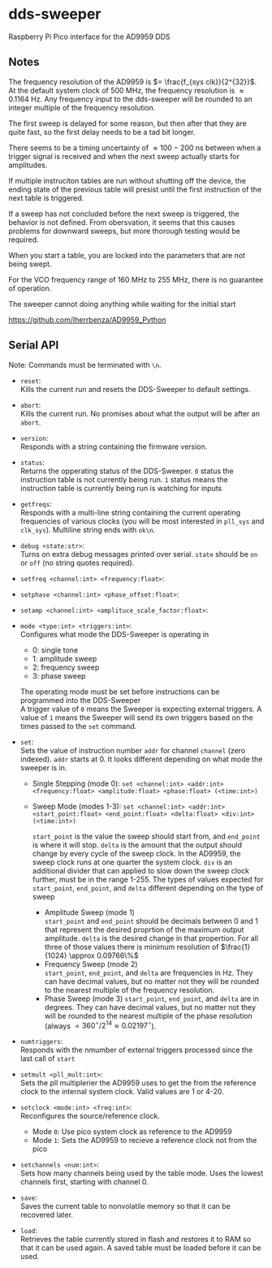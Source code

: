 # dds-sweeper
Raspberry Pi Pico interface for the AD9959 DDS

    

## Notes
The frequency resolution of the AD9959 is 
$= \frac{f_{sys clk}}{2^{32}}$. At the default system clock of 500 MHz, the frequency resolution is $\approx 0.1164$ Hz. Any frequency input to the dds-sweeper will be rounded to an integer multiple of the frequency resolution.

The first sweep is delayed for some reason, but then after that they are quite fast, so the first delay needs to be a tad bit longer.

There seems to be a timing uncertainty of $\approx100-200$ ns between when a trigger signal is received and when the next sweep actually starts for amplitudes.

If multiple instruciton tables are run without shutting off the device, the ending state of the previous table will presist until the first instruction of the next table is triggered.

If a sweep has not concluded before the next sweep is triggered, the behavior is not defined. From obersvation, it seems that this causes problems for downward sweeps, but more thorough testing would be required.

When you start a table, you are locked into the parameters that are not being swept.

For the VCO frequency range of 160 MHz to 255 MHz, there is no guarantee of operation.

The sweeper cannot doing anything while waiting for the initial start

https://github.com/Iherrbenza/AD9959_Python

## Serial API
Note: Commands must be terminated with `\n`.

* `reset`:  
Kills the current run and resets the DDS-Sweeper to default settings.


* `abort`:  
Kills the current run. No promises about what the output will be after an `abort`.


* `version`:  
Responds with a string containing the firmware version.


* `status`:  
Returns the opperating status of the DDS-Sweeper. `0` status the instruction table is not currently being run. `1` status means the instruction table is currently being run is watching for inputs


* `getfreqs`:  
Responds with a multi-line string containing the current operating frequencies of various clocks (you will be most interested in `pll_sys` and `clk_sys`). Multiline string ends with `ok\n`.


* `debug <state:str>`:  
Turns on extra debug messages printed over serial. `state` should be `on` or `off` (no string quotes required).


* `setfreq <channel:int> <frequency:float>`:  


* `setphase <channel:int> <phase_offset:float>`:  


* `setamp <channel:int> <amplituce_scale_factor:float>`:  


* `mode <type:int> <triggers:int>`:  
Configures what mode the DDS-Sweeper is operating in
  - 0: single tone
  - 1: amplitude sweep
  - 2: frequency sweep
  - 3: phase sweep  

  The operating mode must be set before instructions can be programmed into the DDS-Sweeper  
  A trigger value of `0` means the Sweeper is expecting external triggers. A value of `1` means the Sweeper will send its own triggers based on the times passed to the `set` command.


* `set`:  
Sets the value of instruction number `addr` for channel `channel` (zero indexed). `addr` starts at 0. It looks different depending on what mode the sweeper is in.
  - Single Stepping (mode 0): `set <channel:int> <addr:int> <frequency:float> <amplitude:float> <phase:float> (<time:int>)`
  - Sweep Mode (modes 1-3): `set <channel:int> <addr:int> <start_point:float> <end_point:float> <delta:float> <div:int> (<time:int>)`

    `start_point` is the value the sweep should start from, and `end_point` is where it will stop. `delta` is the amount that the output should change by every cycle of the sweep clock. In the AD9959, the sweep clock runs at one quarter the system clock. `div` is an additional divider that can applied to slow down the sweep clock further, must be in the range 1-255. The types of values expected for `start_point`, `end_point`, and `delta` different depending on the type of sweep  
      - Amplitude Sweep (mode 1)  
        `start_point` and `end_point` should be decimals between 0 and 1 that represent the desired proprtion of the maximum output amplitude. `delta` is the desired change in that propertion. For all three of those values there is minimum resolution of $\frac{1}{1024} \approx 0.09766\%$
      - Frequency Sweep (mode 2)  
        `start_point`, `end_point`, and `delta` are frequencies in Hz. They can have decimal values, but no matter not they will be rounded to the nearest multiple of the frequency resolution.
      - Phase Sweep (mode 3)
        `start_point`, `end_point`, and `delta` are in degrees. They can have decimal values, but no matter not they will be rounded to the nearest multiple of the phase resolution (always $= 360^\circ / 2^{14} \approx 0.02197^\circ$). 

  


* `numtriggers`:  
Responds with the nmumber of external triggers processed since the last call of `start`


* `setmult <pll_mult:int>`:    
Sets the pll multiplerier the AD9959 uses to get the from the reference clock to the internal system clock. Valid values are 1 or 4-20.

* `setclock <mode:int> <freq:int>`:  
Reconfigures the source/reference clock.
  - Mode `0`: Use pico system clock as reference to the AD9959
  - Mode `1`: Sets the AD9959 to recieve a reference clock not from the pico

* `setchannels <num:int>`:  
Sets how many channels being used by the table mode. Uses the lowest channels first, starting with channel 0.


* `save`:  
Saves the current table to nonvolatile memory so that it can be recovered later. 


* `load`:  
Retrieves the table currently stored in flash and restores it to RAM so that it can be used again. A saved table must be loaded before it can be used.


